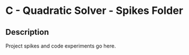 
# C - Quadratic Solver - Spikes Folder

## Description
Project spikes and code experiments go here.
